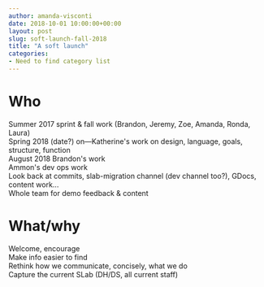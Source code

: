 ```yaml
---
author: amanda-visconti
date: 2018-10-01 10:00:00+00:00
layout: post
slug: soft-launch-fall-2018
title: "A soft launch"
categories:
- Need to find category list
---
```



# Who
Summer 2017 sprint & fall work (Brandon, Jeremy, Zoe, Amanda, Ronda, Laura)  
Spring 2018 (date?) on—Katherine's work on design, language, goals, structure, function  
August 2018 Brandon's work  
Ammon's dev ops work  
Look back at commits, slab-migration channel (dev channel too?), GDocs, content work...  
Whole team for demo feedback & content  

# What/why
Welcome, encourage  
Make info easier to find  
Rethink how we communicate, concisely, what we do  
Capture the current SLab (DH/DS, all current staff)  
